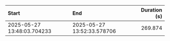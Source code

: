 | Start                      | End                        |   Duration (s) |
|:---------------------------|:---------------------------|---------------:|
| 2025-05-27 13:48:03.704233 | 2025-05-27 13:52:33.578706 |        269.874 |